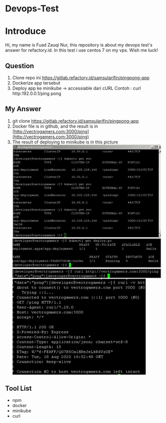 # Devops-Test
# Introduce

Hi, my name is Fuad Zauqi Nur, this repository is about my devops test's answer for refactory.id. In this test i use centos 7 on my vps. Wish me luck!


## Question

1. Clone repo ini https://gitlab.refactory.id/samsularifin/pingpong-app
2. Dockerize app tersebut
3. Deploy app ke minikube -> accessiable dari cURL
Contoh :
 curl http:192.0.0.1/ping
 pong

## My Answer

1. git clone https://gitlab.refactory.id/samsularifin/pingpong-app
2. Docker file is in github, and the result is in [http://vectrogamers.com:3000/ping](http://vectrogamers.com:3000/ping)
3. The result of deploying to minikube is in this picture![deploying to minikube](https://raw.githubusercontent.com/zauqi09/Devops-Test/master/pict/deployminikube.JPG)
![the app deployed](https://raw.githubusercontent.com/zauqi09/Devops-Test/master/pict/deployminikube2.JPG)
![curl testing](https://raw.githubusercontent.com/zauqi09/Devops-Test/master/pict/pong.JPG)
![curl testing with -v](https://raw.githubusercontent.com/zauqi09/Devops-Test/master/pict/pong2.JPG)

## Tool List

 - npm
 - docker
 - minikube
 - curl

